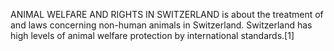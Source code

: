 ANIMAL WELFARE AND RIGHTS IN SWITZERLAND is about the treatment of and laws concerning non-human animals in Switzerland. Switzerland has high levels of animal welfare protection by international standards.[1]
